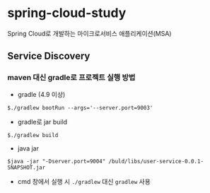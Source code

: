 # spring-cloud-study

Spring Cloud로 개발하는 마이크로서비스 애플리케이션(MSA)

## Service Discovery

### maven 대신 gradle로 프로젝트 실행 방법

- gradle (4.9 이상)

```shell
$./gradlew bootRun --args='--server.port=9003'
```

- gradle로 jar build

```shell
$./gradlew build
```

- java jar

```shell
$java -jar "-Dserver.port=9004" /buld/libs/user-service-0.0.1-SNAPSHOT.jar
```

- cmd 창에서 실행 시 `./gradlew` 대신 `gradlew` 사용
